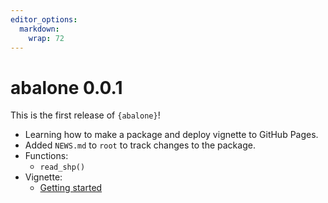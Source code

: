 ```yaml
---
editor_options: 
  markdown: 
    wrap: 72
---
```


# abalone 0.0.1

This is the first release of `{abalone}`!

-   Learning how to make a package and deploy vignette to GitHub Pages.
-   Added `NEWS.md` to `root` to track changes to the package.
-   Functions:
    -   `read_shp()`
-   Vignette:
    -   [Getting
        started](file:///Users/admin/Documents/GitHub/packages/abalone/docs/articles/abalone.html)
